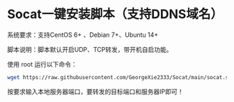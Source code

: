 # Socat一键安装脚本（支持DDNS域名）
系统要求：支持CentOS 6+ 、Debian 7+、Ubuntu 14+

脚本说明：脚本默认开启UDP、TCP转发，带开机自启功能。

使用 root 运行以下命令：

```bash
wget https://raw.githubusercontent.com/GeorgeXie2333/Socat/main/socat.sh && bash socat.sh
```

按要求输入本地服务器端口，要转发的目标端口和服务器IP即可！
